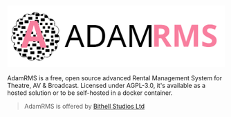  [![AdamRMS Logo](profile/logo.svg)](https://adam-rms.com)

AdamRMS is a free, open source advanced Rental Management System for Theatre, AV & Broadcast. Licensed under AGPL-3.0, it's available as a hosted solution or to be self-hosted in a docker container.

> AdamRMS is offered by [Bithell Studios Ltd](https://bithell.studio)
